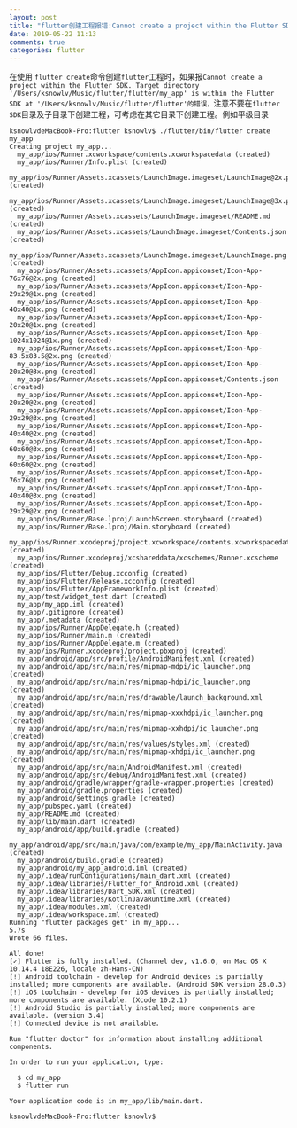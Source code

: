 ```yaml
---
layout: post
title: "flutter创建工程报错:Cannot create a project within the Flutter SDK. Target directory 'x' is within the Flutter SDK at'/Users/x/Music/flutter/flutter'"
date: 2019-05-22 11:13
comments: true
categories: flutter
---
```



在使用 `flutter create`命令创建`flutter`工程时，如果报`Cannot create a project within the Flutter SDK. Target directory '/Users/ksnowlv/Music/flutter/flutter/my_app' is within the Flutter SDK at
'/Users/ksnowlv/Music/flutter/flutter'的错误，`注意不要在`flutter SDK`目录及子目录下创建工程，可考虑在其它目录下创建工程。例如平级目录

	ksnowlvdeMacBook-Pro:flutter ksnowlv$ ./flutter/bin/flutter create my_app
	Creating project my_app...
	  my_app/ios/Runner.xcworkspace/contents.xcworkspacedata (created)
	  my_app/ios/Runner/Info.plist (created)
	  my_app/ios/Runner/Assets.xcassets/LaunchImage.imageset/LaunchImage@2x.png (created)
	  my_app/ios/Runner/Assets.xcassets/LaunchImage.imageset/LaunchImage@3x.png (created)
	  my_app/ios/Runner/Assets.xcassets/LaunchImage.imageset/README.md (created)
	  my_app/ios/Runner/Assets.xcassets/LaunchImage.imageset/Contents.json (created)
	  my_app/ios/Runner/Assets.xcassets/LaunchImage.imageset/LaunchImage.png (created)
	  my_app/ios/Runner/Assets.xcassets/AppIcon.appiconset/Icon-App-76x76@2x.png (created)
	  my_app/ios/Runner/Assets.xcassets/AppIcon.appiconset/Icon-App-29x29@1x.png (created)
	  my_app/ios/Runner/Assets.xcassets/AppIcon.appiconset/Icon-App-40x40@1x.png (created)
	  my_app/ios/Runner/Assets.xcassets/AppIcon.appiconset/Icon-App-20x20@1x.png (created)
	  my_app/ios/Runner/Assets.xcassets/AppIcon.appiconset/Icon-App-1024x1024@1x.png (created)
	  my_app/ios/Runner/Assets.xcassets/AppIcon.appiconset/Icon-App-83.5x83.5@2x.png (created)
	  my_app/ios/Runner/Assets.xcassets/AppIcon.appiconset/Icon-App-20x20@3x.png (created)
	  my_app/ios/Runner/Assets.xcassets/AppIcon.appiconset/Contents.json (created)
	  my_app/ios/Runner/Assets.xcassets/AppIcon.appiconset/Icon-App-20x20@2x.png (created)
	  my_app/ios/Runner/Assets.xcassets/AppIcon.appiconset/Icon-App-29x29@3x.png (created)
	  my_app/ios/Runner/Assets.xcassets/AppIcon.appiconset/Icon-App-40x40@2x.png (created)
	  my_app/ios/Runner/Assets.xcassets/AppIcon.appiconset/Icon-App-60x60@3x.png (created)
	  my_app/ios/Runner/Assets.xcassets/AppIcon.appiconset/Icon-App-60x60@2x.png (created)
	  my_app/ios/Runner/Assets.xcassets/AppIcon.appiconset/Icon-App-76x76@1x.png (created)
	  my_app/ios/Runner/Assets.xcassets/AppIcon.appiconset/Icon-App-40x40@3x.png (created)
	  my_app/ios/Runner/Assets.xcassets/AppIcon.appiconset/Icon-App-29x29@2x.png (created)
	  my_app/ios/Runner/Base.lproj/LaunchScreen.storyboard (created)
	  my_app/ios/Runner/Base.lproj/Main.storyboard (created)
	  my_app/ios/Runner.xcodeproj/project.xcworkspace/contents.xcworkspacedata (created)
	  my_app/ios/Runner.xcodeproj/xcshareddata/xcschemes/Runner.xcscheme (created)
	  my_app/ios/Flutter/Debug.xcconfig (created)
	  my_app/ios/Flutter/Release.xcconfig (created)
	  my_app/ios/Flutter/AppFrameworkInfo.plist (created)
	  my_app/test/widget_test.dart (created)
	  my_app/my_app.iml (created)
	  my_app/.gitignore (created)
	  my_app/.metadata (created)
	  my_app/ios/Runner/AppDelegate.h (created)
	  my_app/ios/Runner/main.m (created)
	  my_app/ios/Runner/AppDelegate.m (created)
	  my_app/ios/Runner.xcodeproj/project.pbxproj (created)
	  my_app/android/app/src/profile/AndroidManifest.xml (created)
	  my_app/android/app/src/main/res/mipmap-mdpi/ic_launcher.png (created)
	  my_app/android/app/src/main/res/mipmap-hdpi/ic_launcher.png (created)
	  my_app/android/app/src/main/res/drawable/launch_background.xml (created)
	  my_app/android/app/src/main/res/mipmap-xxxhdpi/ic_launcher.png (created)
	  my_app/android/app/src/main/res/mipmap-xxhdpi/ic_launcher.png (created)
	  my_app/android/app/src/main/res/values/styles.xml (created)
	  my_app/android/app/src/main/res/mipmap-xhdpi/ic_launcher.png (created)
	  my_app/android/app/src/main/AndroidManifest.xml (created)
	  my_app/android/app/src/debug/AndroidManifest.xml (created)
	  my_app/android/gradle/wrapper/gradle-wrapper.properties (created)
	  my_app/android/gradle.properties (created)
	  my_app/android/settings.gradle (created)
	  my_app/pubspec.yaml (created)
	  my_app/README.md (created)
	  my_app/lib/main.dart (created)
	  my_app/android/app/build.gradle (created)
	  my_app/android/app/src/main/java/com/example/my_app/MainActivity.java (created)
	  my_app/android/build.gradle (created)
	  my_app/android/my_app_android.iml (created)
	  my_app/.idea/runConfigurations/main_dart.xml (created)
	  my_app/.idea/libraries/Flutter_for_Android.xml (created)
	  my_app/.idea/libraries/Dart_SDK.xml (created)
	  my_app/.idea/libraries/KotlinJavaRuntime.xml (created)
	  my_app/.idea/modules.xml (created)
	  my_app/.idea/workspace.xml (created)
	Running "flutter packages get" in my_app...                         5.7s
	Wrote 66 files.
	
	All done!
	[✓] Flutter is fully installed. (Channel dev, v1.6.0, on Mac OS X 10.14.4 18E226, locale zh-Hans-CN)
	[!] Android toolchain - develop for Android devices is partially installed; more components are available. (Android SDK version 28.0.3)
	[!] iOS toolchain - develop for iOS devices is partially installed; more components are available. (Xcode 10.2.1)
	[!] Android Studio is partially installed; more components are available. (version 3.4)
	[!] Connected device is not available.
	
	Run "flutter doctor" for information about installing additional components.
	
	In order to run your application, type:
	
	  $ cd my_app
	  $ flutter run
	
	Your application code is in my_app/lib/main.dart.
	
	ksnowlvdeMacBook-Pro:flutter ksnowlv$ 
